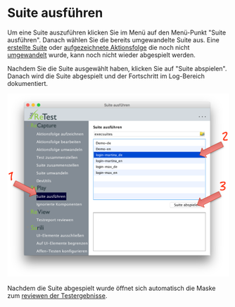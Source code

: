 Suite ausführen
===============

Um eine Suite auszuführen klicken Sie im Menü auf den Menü-Punkt "Suite ausführen". 
Danach wählen Sie die bereits umgewandelte Suite aus. 
Eine [erstellte Suite](../recapture/suite-zusammenstellen.html) oder [aufgezeichnete Aktionsfolge](../recapture/aktionsfolge-aufzeichnen.html) die noch nicht [umgewandelt](../recapture/aktionsfolge-umwandeln.html) wurde, 
kann noch nicht wieder abgespielt werden.

Nachdem Sie die Suite ausgewählt haben, klicken Sie auf "Suite abspielen". 
Danach wird die Suite abgespielt und der Fortschritt im Log-Bereich dokumentiert.

![GUI screenshot Suite ausführen](suite-ausfuehren-1.png)

Nachdem die Suite abgespielt wurde öffnet sich automatisch die Maske zum [reviewen der Testergebnisse](../review/ergebnisse-reviewen.html). 
